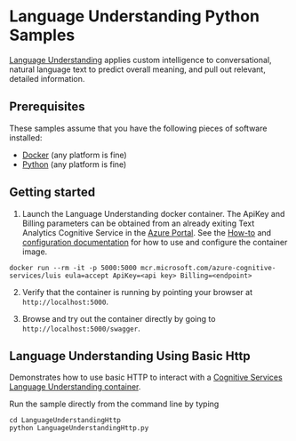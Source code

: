 # Language Understanding Python Samples

[Language Understanding](https://azure.microsoft.com/en-us/services/cognitive-services/language-understanding-intelligent-service/) applies custom intelligence to conversational, natural language text to predict overall meaning, and pull out relevant, detailed information.

## Prerequisites

These samples assume that you have the following pieces of software installed:

* [Docker](https://www.docker.com/products/docker-desktop) (any platform is fine)
* [Python](https://www.python.org/) (any platform is fine)

## Getting started

1. Launch the Language Understanding docker container. The ApiKey and Billing parameters can be obtained from an already exiting Text Analytics Cognitive Service in the [Azure Portal](https://portal.azure.com). See the [How-to](https://go.microsoft.com/fwlink/?linkid=2018654&clcid=0x409) and [configuration documentation](https://go.microsoft.com/fwlink/?linkid=2018592&clcid=0x409) for how to use and configure the container image.

```
docker run --rm -it -p 5000:5000 mcr.microsoft.com/azure-cognitive-services/luis eula=accept ApiKey=<api key> Billing=<endpoint>
```

2. Verify that the container is running by pointing your browser at `http://localhost:5000`.

1. Browse and try out the container directly by going to `http://localhost:5000/swagger`.

## Language Understanding Using Basic Http

Demonstrates how to use basic HTTP to interact with a [Cognitive Services Language Understanding container](http://aka.ms/cognitive-services-containers).

Run the sample directly from the command line by typing

```
cd LanguageUnderstandingHttp
python LanguageUnderstandingHttp.py
```
